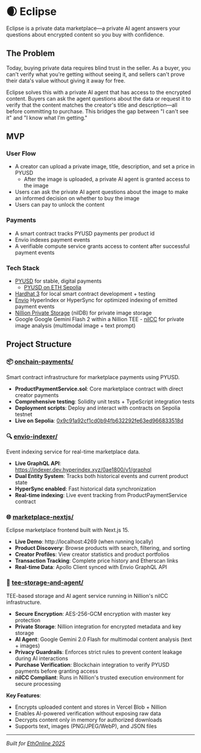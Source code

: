 # 🌒 Eclipse

Eclipse is a private data marketplace—a private AI agent answers your questions about encrypted content so you buy with confidence.

## The Problem

Today, buying private data requires blind trust in the seller. As a buyer, you can't verify what you're getting without seeing it, and sellers can't prove their data's value without giving it away for free.

Eclipse solves this with a private AI agent that has access to the encrypted content. Buyers can ask the agent questions about the data or request it to verify that the content matches the creator's title and description—all before committing to purchase. This bridges the gap between "I can't see it" and "I know what I'm getting."

## MVP

### User Flow

- A creator can upload a private image, title, description, and set a price in PYUSD
  - After the image is uploaded, a private AI agent is granted access to the image
- Users can ask the private AI agent questions about the image to make an informed decision on whether to buy the image
- Users can pay to unlock the content

### Payments

- A smart contract tracks PYUSD payments per product id
- Envio indexes payment events
- A verifiable compute service grants access to content after successful payment events

### Tech Stack

- [PYUSD](https://ethglobal.com/events/ethonline2025/prizes#paypal-usd) for stable, digital payments
  - [PYUSD on ETH Sepolia](https://sepolia.etherscan.io/token/0xcac524bca292aaade2df8a05cc58f0a65b1b3bb9)
- [Hardhat 3](https://ethglobal.com/events/ethonline2025/prizes#hardhat) for local smart contract development + testing
- [Envio](https://ethglobal.com/events/ethonline2025/prizes#envio) HyperIndex or HyperSync for optimized indexing of emitted payment events
- [Nillion Private Storage](https://docs.nillion.com/build/private-storage/overview) (nilDB) for private image storage
- Google Google Gemini Flash 2 within a Nillion TEE - [nilCC](https://docs.nillion.com/build/compute/overview) for private image analysis (multimodal image + text prompt)

## Project Structure

### 📦 [onchain-payments/](./onchain-payments/)

Smart contract infrastructure for marketplace payments using PYUSD.

- **ProductPaymentService.sol**: Core marketplace contract with direct creator payments
- **Comprehensive testing**: Solidity unit tests + TypeScript integration tests
- **Deployment scripts**: Deploy and interact with contracts on Sepolia testnet
- **Live on Sepolia**: [0x9c91a92cf1cd0b94fb632292fe63ed966833518d](https://sepolia.etherscan.io/address/0x9c91a92cf1cd0b94fb632292fe63ed966833518d#code)

### 🔍 [envio-indexer/](./envio-indexer/)

Event indexing service for real-time marketplace data.

- **Live GraphQL API**: https://indexer.dev.hyperindex.xyz/0ae1800/v1/graphql
- **Dual Entity System**: Tracks both historical events and current product state
- **HyperSync enabled**: Fast historical data synchronization
- **Real-time indexing**: Live event tracking from ProductPaymentService contract

### 🌐 [marketplace-nextjs/](./marketplace-nextjs/)

Eclipse marketplace frontend built with Next.js 15.

- **Live Demo**: http://localhost:4269 (when running locally)
- **Product Discovery**: Browse products with search, filtering, and sorting
- **Creator Profiles**: View creator statistics and product portfolios
- **Transaction Tracking**: Complete price history and Etherscan links
- **Real-time Data**: Apollo Client synced with Envio GraphQL API

### 🔐 [tee-storage-and-agent/](./tee-storage-and-agent/)

TEE-based storage and AI agent service running in Nillion's nilCC infrastructure.

- **Secure Encryption**: AES-256-GCM encryption with master key protection
- **Private Storage**: Nillion integration for encrypted metadata and key storage
- **AI Agent**: Google Gemini 2.0 Flash for multimodal content analysis (text + images)
- **Privacy Guardrails**: Enforces strict rules to prevent content leakage during AI interactions
- **Purchase Verification**: Blockchain integration to verify PYUSD payments before granting access
- **nilCC Compliant**: Runs in Nillion's trusted execution environment for secure processing

**Key Features**:
- Encrypts uploaded content and stores in Vercel Blob + Nillion
- Enables AI-powered verification without exposing raw data
- Decrypts content only in memory for authorized downloads
- Supports text, images (PNG/JPEG/WebP), and JSON files

---

_Built for [EthOnline 2025](https://ethglobal.com/events/ethonline2025)_
